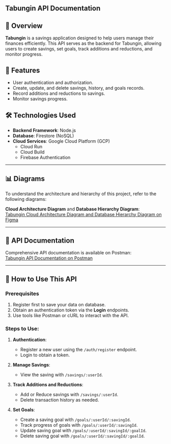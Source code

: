 ## Tabungin API Documentation

## 📖 Overview
**Tabungin** is a savings application designed to help users manage their finances efficiently. This API serves as the backend for Tabungin, allowing users to create savings, set goals, track additions and reductions, and monitor progress.

## 🚀 Features
- User authentication and authorization.
- Create, update, and delete savings, history, and goals records.
- Record additions and reductions to savings.
- Monitor savings progress.

## 🛠️ Technologies Used
- **Backend Framework**: Node.js
- **Database**: Firestore (NoSQL)
- **Cloud Services**: Google Cloud Platform (GCP)
  - Cloud Run
  - Cloud Build
  - Firebase Authentication

---

## 📊 Diagrams
To understand the architecture and hierarchy of this project, refer to the following diagrams:

**Cloud Architecture Diagram** and **Database Hierarchy Diagram**:  
[Tabungin Cloud Architecture Diagram and Database Hierarchy Diagram on Figma](https://www.figma.com/board/H3embkqn8caWyggV5a04P5/Tabungin-Architecture?node-id=0-1&t=nT9PWv92zcNxSLGW-1)

---

## 📡 API Documentation
Comprehensive API documentation is available on Postman:  
[Tabungin API Documentation on Postman](https://documenter.getpostman.com/view/39297796/2sAYBUEY3r)

---

## 📝 How to Use This API
### Prerequisites
1. Register first to save your data on database.
1. Obtain an authentication token via the **Login** endpoints.
2. Use tools like Postman or cURL to interact with the API.

### Steps to Use:
1. **Authentication**:
   - Register a new user using the `/auth/register` endpoint.
   - Login to obtain a token.

2. **Manage Savings**:
   - View the saving with `/savings/:userId`.

3. **Track Additions and Reductions**:
   - Add or Reduce savings with `/savings/:userId`.
   - Delete transaction history as needed.

4. **Set Goals**:
   - Create a saving goal with `/goals/:userId/:savingId`.
   - Track progress of goals with `/goals/:userId/:savingId`.
   - Update saving goal with `/goals/:userId/:savingId/:goalId`.
   - Delete saving goal with `/goals/:userId/:savingId/:goalId`.

